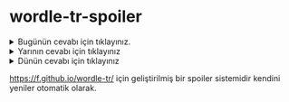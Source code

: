 # wordle-tr-spoiler

<details>
  <summary>Bugünün cevabı için tıklayınız.</summary>
  <br>
    <b> gadir </b>
</details>

<details>
  <summary>Yarının cevabı için tıklayınız</summary>
  <br>
   <b> dasit </b>
</details>

<details>
  <summary>Dünün cevabı için tıklayınız </summary>
  <br>
  <b> vurgu </b>
</details>

https://f.github.io/wordle-tr/ için geliştirilmiş bir spoiler sistemidir kendini yeniler otomatik olarak.

